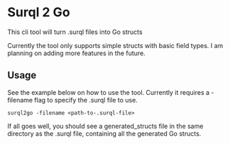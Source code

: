 # Surql 2 Go
This cli tool will turn .surql files into Go structs

Currently the tool only supports simple structs with basic field types. I am planning on adding more features in the future.

## Usage
See the example below on how to use the tool. Currently it requires a -filename flag to specify the .surql file to use.

`surql2go -filename <path-to-.surql-file>`

If all goes well, you should see a generated_structs file in the same directory as the .surql file, containing all the generated Go structs.

